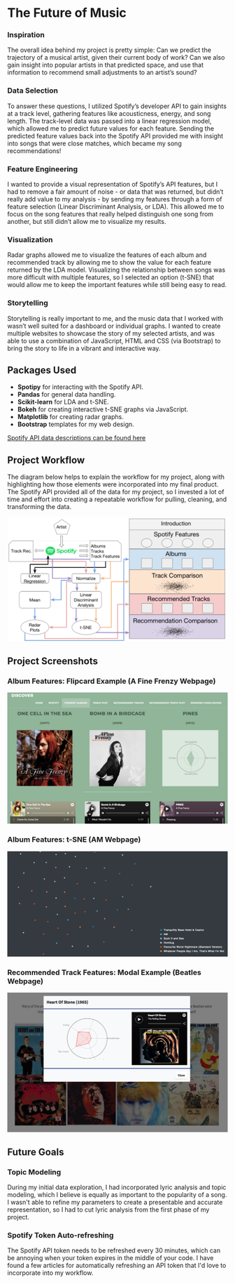 # The Future of Music

### Inspiration
The overall idea behind my project is pretty simple: Can we predict the trajectory of a musical artist, given their current body of work? Can we also gain insight into popular artists in that predicted space, and use that information to recommend small adjustments to an artist’s sound?

### Data Selection
To answer these questions, I utilized Spotify’s developer API to gain insights at a track level, gathering features like acousticness, energy, and song length. The track-level data was passed into a linear regression model, which allowed me to predict future values for each feature. Sending the predicted feature values back into the Spotify API provided me with insight into songs that were close matches, which became my song recommendations!

### Feature Engineering
I wanted to provide a visual representation of Spotify’s API features, but I had to remove a fair amount of noise - or data that was returned, but didn’t really add value to my analysis - by sending my features through a form of feature selection (Linear Discriminant Analysis, or LDA). This allowed me to focus on the song features that really helped distinguish one song from another, but still didn’t allow me to visualize my results.

### Visualization
Radar graphs allowed me to visualize the features of each album and recommended track by allowing me to show the value for each feature returned by the LDA model. Visualizing the relationship between songs was more difficult with multiple features, so I selected an option (t-SNE) that would allow me to keep the important features while still being easy to read.

### Storytelling
Storytelling is really important to me, and the music data that I worked with wasn’t well suited for a dashboard or individual graphs. I wanted to create multiple websites to showcase the story of my selected artists, and was able to use a combination of JavaScript, HTML and CSS (via Bootstrap) to bring the story to life in a vibrant and interactive way.

## Packages Used

* **Spotipy** for interacting with the Spotify API.
* **Pandas** for general data handling.
* **Scikit-learn** for LDA and t-SNE.
* **Bokeh** for creating interactive t-SNE graphs via JavaScript.
* **Matplotlib** for creating radar graphs.
* **Bootstrap** templates for my web design.

[Spotify API data descriptions can be found here](https://developer.spotify.com/documentation/web-api/reference/tracks/get-audio-features/)

## Project Workflow
The diagram below helps to explain the workflow for my project, along with highlighting how those elements were incorporated into my final product. The Spotify API provided all of the data for my project, so I invested a lot of time and effort into creating a repeatable workflow for pulling, cleaning, and transforming the data.

![Alt text](readmeimg/Workflow.png "Project Workflow")

## Project Screenshots

### Album Features: Flipcard Example (A Fine Frenzy Webpage)
![Alt text](readmeimg/Flipcards.png "Flipcard")

### Album Features: t-SNE (AM Webpage)
![Alt text](readmeimg/t-SNE.png "t-SNE")

### Recommended Track Features: Modal Example (Beatles Webpage)
![Alt text](readmeimg/Rec_Modal.png "Modal")

## Future Goals

### Topic Modeling
During my initial data exploration, I had incorporated lyric analysis and topic modeling, which I believe is equally as important to the popularity of a song. I wasn't able to refine my parameters to create a presentable and accurate representation, so I had to cut lyric analysis from the first phase of my project.

### Spotify Token Auto-refreshing
The Spotify API token needs to be refreshed every 30 minutes, which can be annoying when your token expires in the middle of your code. I have found a few articles for automatically refreshing an API token that I'd love to incorporate into my workflow.
